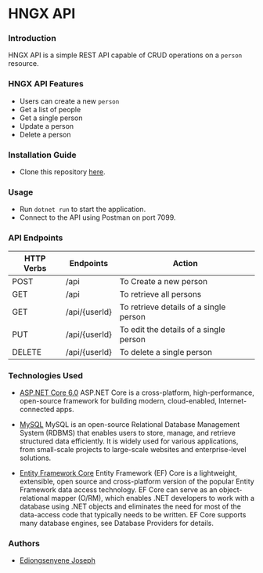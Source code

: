 # HNGX API

### Introduction

HNGX API is a simple REST API capable of CRUD operations on a `person` resource.

### HNGX API Features

- Users can create a new `person`
- Get a list of people
- Get a single person
- Update a person
- Delete a person

### Installation Guide

- Clone this repository [here](https://github.com/IEdiong/hngx-backend-s2).

### Usage

- Run `dotnet run` to start the application.
- Connect to the API using Postman on port 7099.

### API Endpoints

| HTTP Verbs | Endpoints     | Action                                 |
| ---------- | ------------- | -------------------------------------- |
| POST       | /api          | To Create a new person                 |
| GET        | /api          | To retrieve all persons                |
| GET        | /api/{userId} | To retrieve details of a single person |
| PUT        | /api/{userId} | To edit the details of a single person |
| DELETE     | /api/{userId} | To delete a single person              |

### Technologies Used

- [ASP.NET Core 6.0](https://learn.microsoft.com/en-us/aspnet/core/introduction-to-aspnet-core?view=aspnetcore-6.0) ASP.NET Core is a cross-platform, high-performance, open-source framework for building modern, cloud-enabled, Internet-connected apps.

- [MySQL](https://www.mysql.com/) MySQL is an open-source Relational Database Management System (RDBMS) that enables users to store, manage, and retrieve structured data efficiently. It is widely used for various applications, from small-scale projects to large-scale websites and enterprise-level solutions.

- [Entity Framework Core](https://learn.microsoft.com/en-us/ef/core/) Entity Framework (EF) Core is a lightweight, extensible, open source and cross-platform version of the popular Entity Framework data access technology. EF Core can serve as an object-relational mapper (O/RM), which enables .NET developers to work with a database using .NET objects and eliminates the need for most of the data-access code that typically needs to be written. EF Core supports many database engines, see Database Providers for details.

### Authors

- [Ediongsenyene Joseph](https://github.com/IEdiong)
